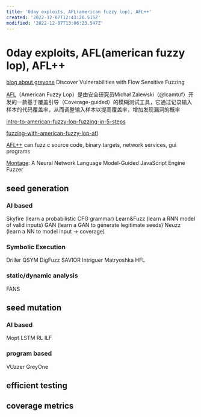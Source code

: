 ```yaml
---
title: '0day exploits, AFL(american fuzzy lop), AFL++'
created: '2022-12-07T12:43:26.515Z'
modified: '2022-12-07T13:06:23.547Z'
---
```


# 0day exploits, AFL(american fuzzy lop), AFL++

[blog about greyone](https://blog.csdn.net/Eastmount/article/details/107825286) Discover Vulnerabilities with Flow Sensitive Fuzzing

[AFL](https://github.com/google/afl)（American Fuzzy Lop）是由安全研究员Michał Zalewski（@lcamtuf）开发的一款基于覆盖引导（Coverage-guided）的模糊测试工具，它通过记录输入样本的代码覆盖率，从而调整输入样本以提高覆盖率，增加发现漏洞的概率

[intro-to-american-fuzzy-lop-fuzzing-in-5-steps](https://countuponsecurity.com/2018/03/07/intro-to-american-fuzzy-lop-fuzzing-in-5-steps/)

[fuzzing-with-american-fuzzy-lop-afl](https://labs.nettitude.com/blog/fuzzing-with-american-fuzzy-lop-afl/#:~:text=Fuzzing%20with%20American%20Fuzzy%20Lop%20%28AFL%29%201%201.,2.%20Run%20our%20instrumented%20%E2%80%9Ctar%E2%80%9D%20binary%3A%20%E2%80%93%20~%2Ftar-1.28%2Fsrc%2Ftar)

[AFL++](https://github.com/AFLplusplus/AFLplusplus) can fuzz c source code, binary targets, network services, gui programs

[Montage](https://github.com/WSP-LAB/Montage): A Neural Network Language Model-Guided JavaScript Engine Fuzzer

## seed generation

### AI based

Skyfire (learn a probabilistic CFG grammar)
Learn&Fuzz (learn a RNN model of valid inputs)
GAN (learn a GAN to generate legitimate seeds)
Neuzz (learn a NN to model input -> coverage)

### Symbolic Execution

Driller
QSYM
DigFuzz
SAVIOR
Intriguer
Matryoshka
HFL

### static/dynamic analysis

FANS

## seed mutation

### AI based

Mopt
LSTM
RL
ILF

### program based

VUzzer
GreyOne

## efficient testing

## coverage metrics
